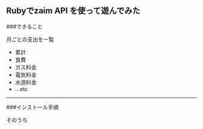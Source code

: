 ## Rubyでzaim API を使って遊んでみた

###できること

月ごとの支出を一覧

* 累計
* 食費
* ガス料金
* 電気料金
* 水道料金
* ...etc

***

###インストール手順

そのうち
